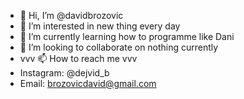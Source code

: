 - 👋 Hi, I’m @davidbrozovic
- 👀 I’m interested in new thing every day
- 🌱 I’m currently learning how to programme like Dani
- 💞️ I’m looking to collaborate on nothing currently
- vvv 📫 How to reach me vvv
- Instagram: @dejvid_b
- Email: brozovicdavid@gmail.com

<!---
davidbrozovic/davidbrozovic is a ✨ special ✨ repository because its `README.md` (this file) appears on your GitHub profile.
You can click the Preview link to take a look at your changes.
--->
